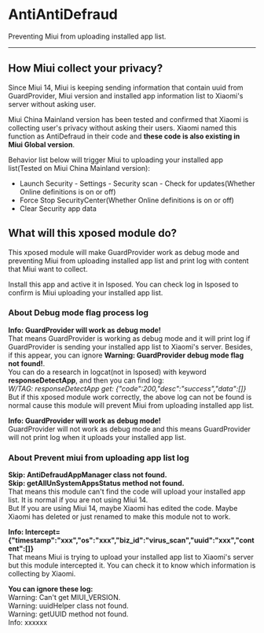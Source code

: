 # AntiAntiDefraud

Preventing Miui from uploading installed app list.

---

## How Miui collect your privacy?

Since Miui 14, Miui is keeping sending information that contain uuid from GuardProvider, Miui version and installed app information list to Xiaomi's server without asking user.

Miui China Mainland version has been tested and confirmed that Xiaomi is collecting user's privacy without asking their users. Xiaomi named this function as AntiDefraud in their code and **these code is also existing in Miui Global version**.

Behavior list below will trigger Miui to uploading your installed app list(Tested on Miui China Mainland version):
* Launch Security - Settings - Security scan - Check for updates(Whether Online definitions is on or off)
* Force Stop SecurityCenter(Whether Online definitions is on or off)
* Clear Security app data

## What will this xposed module do?

This xposed module will make GuardProvider work as debug mode and preventing Miui from uploading installed app list and print log with content that Miui want to collect.

Install this app and active it in lsposed. You can check log in lsposed to confirm is Miui uploading your installed app list.

### About Debug mode flag process log

**Info: GuardProvider will work as debug mode!**  
That means GuardProvider is working as debug mode and it will print log if GuardProvider is sending your installed app list to Xiaomi's server. Besides, if this appear, you can ignore **Warning: GuardProvider debug mode flag not found!**.  
You can do a research in logcat(not in lsposed) with keyword **responseDetectApp**, and then you can find log:  
*W/TAG: responseDetectApp get: {"code":200,"desc":"success","data":[]}*  
But if this xposed module work correctly, the above log can not be found is normal cause this module will prevent Miui from uploading installed app list.

**Info: GuardProvider will work as debug mode!**  
GuardProvider will not work as debug mode and this means GuardProvider will not print log when it uploads your installed app list.

### About Prevent miui from uploading app list log

**Skip: AntiDefraudAppManager class not found.**  
**Skip: getAllUnSystemAppsStatus method not found.**  
That means this module can't find the code will upload your installed app list. It is normal if you are not using Miui 14.  
But If you are using Miui 14, maybe Xiaomi has edited the code. Maybe Xiaomi has deleted or just renamed to make this module not to work.

**Info: Intercept={"timestamp":"xxx","os":"xxx","biz_id":"virus_scan","uuid":"xxx","content":[]}**  
That means Miui is trying to upload your installed app list to Xiaomi's server but this module intercepted it. You can check it to know which information is collecting by Xiaomi.

**You can ignore these log:**  
Warning: Can't get MIUI_VERSION.  
Warning: uuidHelper class not found.  
Warning: getUUID method not found.  
Info: xxxxxx